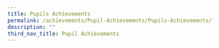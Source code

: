 ```yaml
---
title: Pupils Achievements
permalink: /achievements/Pupil-Achievements/Pupils-Achievements/
description: ""
third_nav_title: Pupil Achievements
---
```

